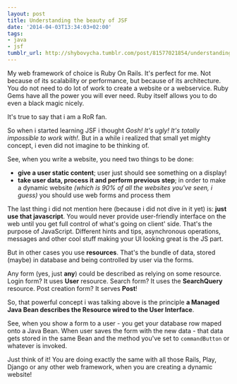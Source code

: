 ```yaml
---
layout: post
title: Understanding the beauty of JSF
date: '2014-04-03T13:34:03+02:00'
tags:
- java
- jsf
tumblr_url: http://shybovycha.tumblr.com/post/81577021854/understanding-the-beauty-of-jsf
---
```


My web framework of choice is Ruby On Rails. It's perfect for me. Not because of its scalability or performance, but because of its architecture. You do not need to do lot of work to create a website or a webservice. Ruby Gems have all the power you will ever need. Ruby itself allows you to do even a black magic nicely.

It's true to say that i am a RoR fan.

So when i started learning JSF i thought _Gosh! It's ugly! It's totally impossible to work with!_. But in a while i realized that small yet mighty concept, i even did not imagine to be thinking of.

See, when you write a website, you need two things to be done:

* **give a user static content**; user just should see something on a display!
* **take user data, process it and perform previous step**; in order to make a dynamic website _(which is 90% of all the websites you've seen, i guess)_ you should use web forms and process them

The last thing i did not mention here (because i did not dive in it yet) is: **just use that javascript**. You would never provide user-friendly interface on the web until you get full control of what's going on client' side. That's the purpose of JavaScript. Different hints and tips, asynchronous operations, messages and other cool stuff making your UI looking great is the JS part.

But in other cases you use **resources**. That's the bundle of data, stored (maybe) in database and being controlled by user via the forms.

Any form (yes, just **any**) could be described as relying on some resource. Login form? It uses **User** resource. Search form? It uses the **SearchQuery** resource. Post creation form? It serves **Post**!

So, that powerful concept i was talking above is the principle **a Managed Java Bean describes the Resource wired to the User Interface**.

See, when you show a form to a user - you get your database row maped onto a Java Bean. When user saves the form with the new data - that data gets stored in the same Bean and the method you've set to <code>commandButton</code> or whatever is invoked.

Just think of it! You are doing exactly the same with all those Rails, Play, Django or any other web framework, when you are creating a dynamic website!
